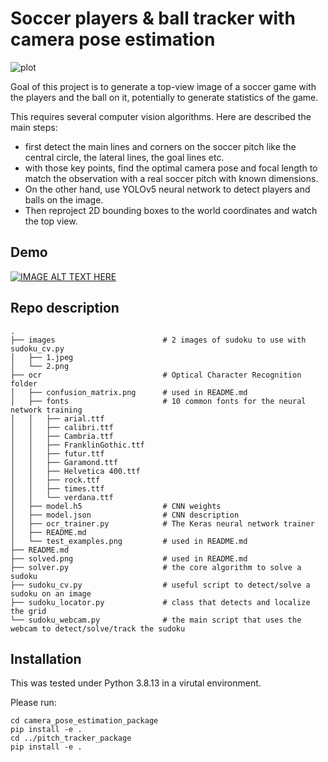 # Soccer players & ball tracker with camera pose estimation

![plot](./solved.png)

Goal of this project is to generate a top-view image of a soccer game with the players and the ball on it, potentially to generate statistics of the game.

This requires several computer vision algorithms. Here are described the main steps:
- first detect the main lines and corners on the soccer pitch like the central circle, the lateral lines, the goal lines etc.
- with those key points, find the optimal camera pose and focal length to match the observation with a real soccer pitch with known dimensions.
- On the other hand, use YOLOv5 neural network to detect players and balls on the image.
- Then reproject 2D bounding boxes to the world coordinates and watch the top view. 


## Demo

[![IMAGE ALT TEXT HERE](https://img.youtube.com/vi/tXa_gfmQnmw/0.jpg)](https://www.youtube.com/watch?v=tXa_gfmQnmw&ab_channel=antoinekeller)

## Repo description

```
.
├── images                        # 2 images of sudoku to use with sudoku_cv.py
│   ├── 1.jpeg
│   └── 2.png
├── ocr                           # Optical Character Recognition folder
│   ├── confusion_matrix.png      # used in README.md
│   ├── fonts                     # 10 common fonts for the neural network training
│   │   ├── arial.ttf
│   │   ├── calibri.ttf
│   │   ├── Cambria.ttf
│   │   ├── FranklinGothic.ttf
│   │   ├── futur.ttf
│   │   ├── Garamond.ttf
│   │   ├── Helvetica 400.ttf
│   │   ├── rock.ttf
│   │   ├── times.ttf
│   │   └── verdana.ttf
│   ├── model.h5                  # CNN weights
│   ├── model.json                # CNN description
│   ├── ocr_trainer.py            # The Keras neural network trainer
│   ├── README.md
│   └── test_examples.png         # used in README.md
├── README.md
├── solved.png                    # used in README.md
├── solver.py                     # the core algorithm to solve a sudoku
├── sudoku_cv.py                  # useful script to detect/solve a sudoku on an image
├── sudoku_locator.py             # class that detects and localize the grid
└── sudoku_webcam.py              # the main script that uses the webcam to detect/solve/track the sudoku
```

## Installation

This was tested under Python 3.8.13 in a virutal environment.

Please run:
```
cd camera_pose_estimation_package
pip install -e .
cd ../pitch_tracker_package
pip install -e .
```